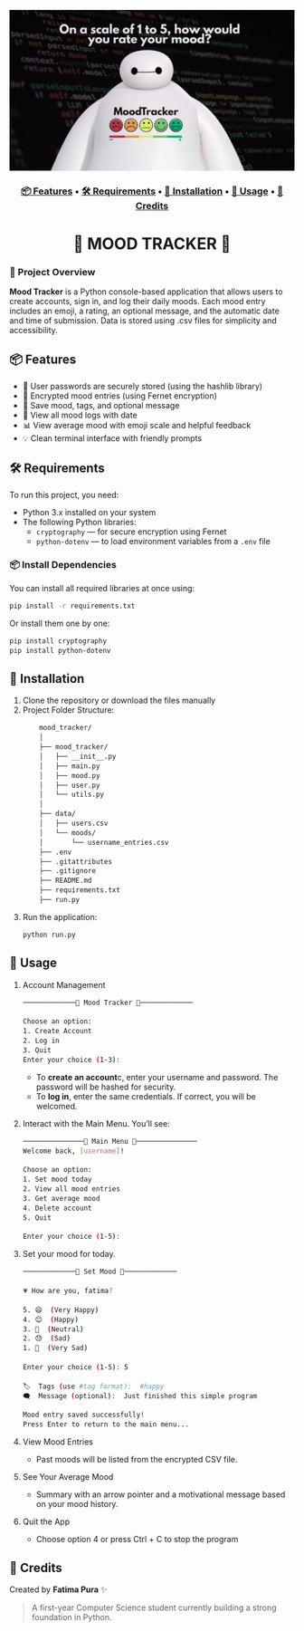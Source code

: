 ![baymax logo](readme-images/baymax.jpg)

<h3 align="center">
  <a href="#-features">📦 Features</a> •
  <a href="#-requirements">🛠️ Requirements</a> •
  <a href="#-installation">🚀 Installation</a> •
  <a href="#-usage">🧪 Usage</a> •
  <a href="#-credits">👥 Credits</a> 
</h3>

<h1 align="center">
 🙂 MOOD TRACKER 🙂
</h1>

### 📌 Project Overview

**Mood Tracker** is a Python console-based application that allows users to create accounts, sign in, and log their daily moods. Each mood entry includes an emoji, a rating, an optional message, and the automatic date and time of submission. Data is stored using .csv files for simplicity and accessibility.

## 📦 Features
- 🔑 User passwords are securely stored (using the hashlib library)
- 🔐 Encrypted mood entries (using Fernet encryption)
- 📝 Save mood, tags, and optional message
- 📅 View all mood logs with date
- 📊 View average mood with emoji scale and helpful feedback
- 💡 Clean terminal interface with friendly prompts

## 🛠️ Requirements

To run this project, you need:

- Python 3.x installed on your system
- The following Python libraries:
  - `cryptography` — for secure encryption using Fernet
  - `python-dotenv` — to load environment variables from a `.env` file

### 📦 Install Dependencies

You can install all required libraries at once using:

```bash
pip install -r requirements.txt
```

Or install them one by one:

```bash
pip install cryptography
pip install python-dotenv
```

## 🚀 Installation
1. Clone the repository or download the files manually
2. Project Folder Structure:
    ```bash
        mood_tracker/
        │
        ├── mood_tracker/            
        │   ├── __init__.py
        │   ├── main.py              
        │   ├── mood.py
        │   ├── user.py
        │   └── utils.py
        │
        ├── data/
        │   ├── users.csv
        │   └── moods/
        │       └── username_entries.csv
        ├── .env                    
        ├── .gitattributes
        ├── .gitignore                   
        ├── README.md
        ├── requirements.txt
        ├── run.py 
    ```
3. Run the application:
    ```bash
    python run.py
    ```

## 🧪 Usage
1. Account Management

    ```bash
    ─────────────🙂 Mood Tracker 🙂─────────────

    Choose an option:
    1. Create Account
    2. Log in
    3. Quit
    Enter your choice (1-3):

    ```
    - To **create an account**c, enter your username and password. The password will be hashed for security.
    - To **log in**, enter the same credentials. If correct, you will be welcomed.

2. Interact with the Main Menu. You’ll see:
    ```bash
    ───────────────🙂 Main Menu 🙂───────────────
    Welcome back, [username]!

    Choose an option:
    1. Set mood today
    2. View all mood entries
    3. Get average mood
    4. Delete account
    5. Quit

    Enter your choice (1-5):
    ```
3. Set your mood for today.
    ```bash
    ─────────────🙂 Set Mood 🙂─────────────

    💗 How are you, fatima?

    5. 😄  (Very Happy)
    4. 😊  (Happy)
    3. 🫤  (Neutral)
    2. 😓  (Sad)
    1. 🥲  (Very Sad)

    Enter your choice (1-5): 5

    🏷️  Tags (use #tag format):  #happy
    🗨️  Message (optional):  Just finished this simple program

    Mood entry saved successfully!
    Press Enter to return to the main menu...
    ```

4. View Mood Entries
    - Past moods will be listed from the encrypted CSV file.

5. See Your Average Mood
    - Summary with an arrow pointer and a motivational message based on your mood history.

6. Quit the App
    - Choose option 4 or press Ctrl + C to stop the program

## 👥 Credits
Created by **Fatima Pura** ✨  
>A first-year Computer Science student currently building a strong foundation in Python. 


